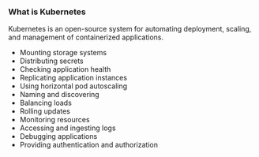 ### What is Kubernetes
Kubernetes is an open-source system for automating deployment, scaling, and management of containerized applications.

- Mounting storage systems
- Distributing secrets
- Checking application health
- Replicating application instances
- Using horizontal pod autoscaling
- Naming and discovering
- Balancing loads
- Rolling updates
- Monitoring resources
- Accessing and ingesting logs
- Debugging applications
- Providing authentication and authorization

